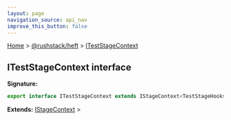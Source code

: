 ```yaml
---
layout: page
navigation_source: api_nav
improve_this_button: false
---
```



[Home](./index.md) &gt; [@rushstack/heft](./heft.md) &gt; [ITestStageContext](./heft.iteststagecontext.md)

## ITestStageContext interface


<b>Signature:</b>

```typescript
export interface ITestStageContext extends IStageContext<TestStageHooks, ITestStageProperties>
```
<b>Extends:</b> [IStageContext](./heft.istagecontext.md) &gt;
